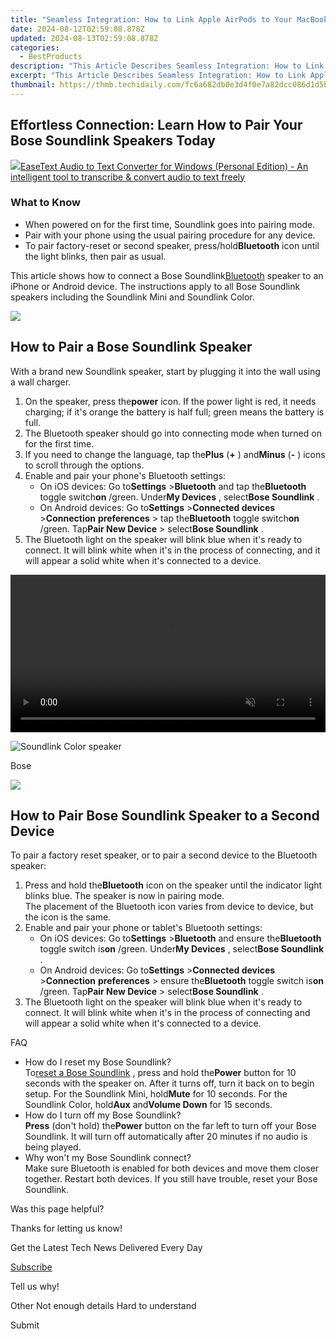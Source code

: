 ```yaml
---
title: "Seamless Integration: How to Link Apple AirPods to Your MacBook Air System"
date: 2024-08-12T02:59:08.878Z
updated: 2024-08-13T02:59:08.878Z
categories:
  - BestProducts
description: "This Article Describes Seamless Integration: How to Link Apple AirPods to Your MacBook Air System"
excerpt: "This Article Describes Seamless Integration: How to Link Apple AirPods to Your MacBook Air System"
thumbnail: https://thmb.techidaily.com/fc6a682db0e3d4f0e7a82dcc086d1d5b243871658075302bd97663f943820452.jpg
---
```


## Effortless Connection: Learn How to Pair Your Bose Soundlink Speakers Today
<!-- affiliate ads begin -->
<a href="https://secure.2checkout.com/order/checkout.php?PRODS=40203538&QTY=1&AFFILIATE=108875&CART=1"><img src="https://secure.avangate.com/images/merchant/cc4b82e826b52ec41c810301548e8f48/products/audio-to-text-transcription-software.png" border="0">EaseText Audio to Text Converter for Windows (Personal Edition) - An intelligent tool to transcribe & convert audio to text freely </a>
<!-- affiliate ads end -->
### What to Know

* When powered on for the first time, Soundlink goes into pairing mode.
* Pair with your phone using the usual pairing procedure for any device.
* To pair factory-reset or second speaker, press/hold**Bluetooth** icon until the light blinks, then pair as usual.

 This article shows how to connect a Bose Soundlink[Bluetooth](https://www.lifewire.com/what-is-bluetooth-2377412) speaker to an iPhone or Android device. The instructions apply to all Bose Soundlink speakers including the Soundlink Mini and Soundlink Color.

<!-- affiliate ads begin -->
<a href="https://store.massmailsoftware.com/order/checkout.php?PRODS=1095219&QTY=1&AFFILIATE=108875&CART=1"><img src="https://secure.avangate.com/images/merchant/dc87c13749315c7217cdc4ac692e704c/banera_for_partners-20_%281%29.jpg" border="0"></a>
<!-- affiliate ads end -->
## How to Pair a Bose Soundlink Speaker

 With a brand new Soundlink speaker, start by plugging it into the wall using a wall charger.

1. On the speaker, press the**power** icon. If the power light is red, it needs charging; if it's orange the battery is half full; green means the battery is full.
2. The Bluetooth speaker should go into connecting mode when turned on for the first time.
3. If you need to change the language, tap the**Plus** (**+** ) and**Minus** (**\-** ) icons to scroll through the options.
4. Enable and pair your phone's Bluetooth settings:  
   * On iOS devices: Go to**Settings** \>**Bluetooth** and tap the**Bluetooth** toggle switch**on** /green. Under**My Devices** , select**Bose Soundlink** .  
   * On Android devices: Go to**Settings** \>**Connected devices** \>**Connection** **preferences** \> tap the**Bluetooth** toggle switch**on** /green. Tap**Pair New Device** \> select**Bose Soundlink** .
5. The Bluetooth light on the speaker will blink blue when it's ready to connect. It will blink white when it's in the process of connecting, and it will appear a solid white when it's connected to a device.

<!-- affiliate ads begin -->
<a href="https://secure.2checkout.com/order/checkout.php?PRODS=36506229&QTY=1&AFFILIATE=108875&CART=1"><video width="100%" height="" class="rounded-t-md shadow-lg relative z-20" controls="" autoplay="" loop="" muted="" playsinline="" webkit-playinginline="">
<source type="video/mp4" src="https://aidaform.com/images/videos/aidaform-welcome-site.mp4"><source type="video/webm" src="https://aidaform.com/images/videos/aidaform-welcome-site.webm"></video></a>
<!-- affiliate ads end -->
![Soundlink Color speaker](https://www.lifewire.com/thmb/E9i-xycz-Gl71kDD3IYuY3V8cp0=/1500x0/filters:no_upscale():max_bytes(150000):strip_icc():format(webp)/cq5dam.web.1280.1280-2-5c2a5e3046e0fb0001143c24.jpeg)

Bose

<!-- affiliate ads begin -->
<a href="https://secure.2checkout.com/order/checkout.php?PRODS=45152835&QTY=1&AFFILIATE=108875&CART=1"><img src="https://download.terabyteunlimited.com/banners/ad_800x450_d.jpg" border="0"></a>
<!-- affiliate ads end -->
## How to Pair Bose Soundlink Speaker to a Second Device

 To pair a factory reset speaker, or to pair a second device to the Bluetooth speaker:

1. Press and hold the**Bluetooth** icon on the speaker until the indicator light blinks blue. The speaker is now in pairing mode.  
 The placement of the Bluetooth icon varies from device to device, but the icon is the same.
2. Enable and pair your phone or tablet's Bluetooth settings:  
   * On iOS devices: Go to**Settings** \>**Bluetooth** and ensure the**Bluetooth** toggle switch is**on** /green. Under**My Devices** , select**Bose Soundlink** .  
   * On Android devices: Go to**Settings** \>**Connected devices** \>**Connection** **preferences** \> ensure the**Bluetooth** toggle switch is**on** /green. Tap**Pair New Device** \> select**Bose Soundlink** .
3. The Bluetooth light on the speaker will blink blue when it's ready to connect. It will blink white when it's in the process of connecting and will appear a solid white when it's connected to a device.

 FAQ

* How do I reset my Bose Soundlink?  
 To[reset a Bose Soundlink](https://www.lifewire.com/reset-bose-soundlink-4582379) , press and hold the**Power** button for 10 seconds with the speaker on. After it turns off, turn it back on to begin setup. For the Soundlink Mini, hold**Mute** for 10 seconds. For the Soundlink Color, hold**Aux** and**Volume Down** for 15 seconds.
* How do I turn off my Bose Soundlink?  
**Press** (don't hold) the**Power** button on the far left to turn off your Bose Soundlink. It will turn off automatically after 20 minutes if no audio is being played.
* Why won't my Bose Soundlink connect?  
 Make sure Bluetooth is enabled for both devices and move them closer together. Restart both devices. If you still have trouble, reset your Bose Soundlink.

Was this page helpful?

Thanks for letting us know!

 Get the Latest Tech News Delivered Every Day

[Subscribe](https://www.lifewire.com/#)

Tell us why!

 Other  Not enough details  Hard to understand

 Submit

<ins class="adsbygoogle"
     style="display:block"
     data-ad-format="autorelaxed"
     data-ad-client="ca-pub-7571918770474297"
     data-ad-slot="1223367746"></ins>



<ins class="adsbygoogle"
     style="display:block"
     data-ad-client="ca-pub-7571918770474297"
     data-ad-slot="8358498916"
     data-ad-format="auto"
     data-full-width-responsive="true"></ins>


